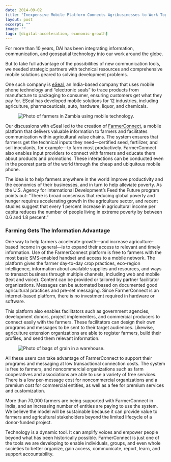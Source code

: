 ```yaml
---
date: 2014-09-02
title: "Inexpensive Mobile Platform Connects Agribusinesses to Work Together Better"
layout: post
excerpt: ""
image: ""
tags: [digital-acceleration, economic-growth]
---
```

<p>For more than 10 years, DAI has been integrating information, communication, and geospatial technology into our work around the globe.</p><p>But to take full advantage of the possibilities of new communication tools, we needed strategic partners with technical resources and comprehensive mobile solutions geared to solving development problems.</p><p>One such company is <a href="http://www.esealinc.com/">eSeal</a>, an India-based company that uses mobile phone technology and “electronic seals” to trace products from manufacture to packaging to consumer, ensuring customers get what they pay for. ESeal has developed mobile solutions for 12 industries, including agriculture, pharmaceuticals, auto, hardware, liquor, and chemicals.</p><figure class="kg-card kg-image-card"><img src="https://pubs.ghost.io/uploads/farmer1.jpg" class="kg-image" alt="Photo of farmers in Zambia using mobile technology." loading="lazy" title="Farmers in countries such as Zambia are increasingly using more mobile technology to obtain the information they need to improve their operations."></figure><p>Our discussions with eSeal led to the creation of <a href="http://www.farmerconnect.org/">FarmerConnect</a>, a mobile platform that delivers valuable information to farmers and facilitates communication within agricultural value chains. The system ensures that farmers get the technical inputs they need—certified seed, fertilizer, and soil inoculants, for example—to farm most productively. FarmerConnect also enables input providers to connect with farmers and educate them about products and promotions. These interactions can be conducted even in the poorest parts of the world through the cheap and ubiquitous mobile phone.</p><p>The idea is to help farmers anywhere in the world improve productivity and the economics of their businesses, and in turn to help alleviate poverty. As the U.S. Agency for International Development’s Feed the Future program points out: “There is broad consensus that reducing global poverty and hunger requires accelerating growth in the agriculture sector, and recent studies suggest that every 1 percent increase in agricultural income per capita reduces the number of people living in extreme poverty by between 0.6 and 1.8 percent.”</p><h3 id="farming-gets-the-information-advantage">Farming Gets The Information Advantage</h3><p>One way to help farmers accelerate growth—and increase agriculture-based income in general—is to expand their access to relevant and timely information. Use of the FarmerConnect platform is free to farmers with the most basic SMS-enabled handset and access to a mobile network. The platform gives the farmer day-to-day crop practices, eco-region intelligence, information about available supplies and resources, and ways to transact business through multiple channels, including web and mobile (text and voice). Content can be provided or tailored by partner facilitator organizations. Messages can be automated based on documented good agricultural practices and pre-set messaging. Since FarmerConnect is an internet-based platform, there is no investment required in hardware or software.</p><p>This platform also enables facilitators such as government agencies, development donors, project implementers, and commercial producers to connect easily with the farmers. These facilitators can design their own programs and messages to be sent to their target audiences. Likewise, agriculture extension organizations are able to register farmers, build their profiles, and send them relevant information.</p><figure class="kg-card kg-image-card"><img src="https://pubs.ghost.io/uploads/farmer2.jpg" class="kg-image" alt="Photo of bags of grain in a warehouse." loading="lazy" title="eSeal helps assure that rural farmers in developing countries get the high-quality seeds and other inputs that they pay for."></figure><p>All these users can take advantage of FarmerConnect to support their programs and messaging at low transactional connection costs. The system is free to farmers, and noncommercial organizations such as farm cooperatives and associations are able to use a variety of free services. There is a low per-message cost for noncommercial organizations and a premium cost for commercial entities, as well as a fee for premium services and customization.</p><p>More than 70,000 farmers are being supported with FarmerConnect in India, and an increasing number of entities are paying to use the system. We believe the model will be sustainable because it can provide value to farmers and agricultural stakeholders beyond the limited lifecycle of a donor-funded project.</p><p>Technology is a dynamic tool. It can amplify voices and empower people beyond what has been historically possible. FarmerConnect is just one of the tools we are developing to enable individuals, groups, and even whole societies to better organize, gain access, communicate, report, learn, and support accountability.</p>
  